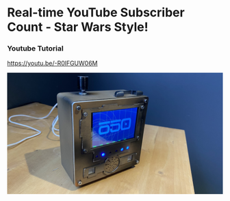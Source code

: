 # Real-time YouTube Subscriber Count - Star Wars Style!

### Youtube Tutorial
https://youtu.be/-R0lFGUW06M

![Usage](https://github.com/thelastoutpostworkshop/YoutubeCounter/blob/main/images/IMG-4117.jpg)